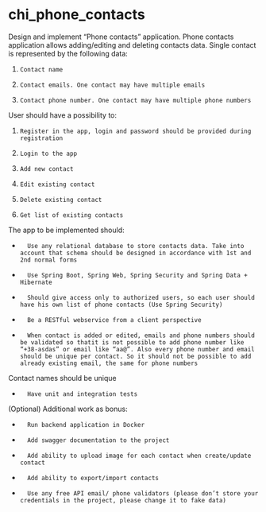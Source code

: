# chi_phone_contacts
Design and implement “Phone contacts” application. Phone contacts application allows adding/editing and deleting contacts data. Single contact is represented by the following data:

1.     Contact name

2.     Contact emails. One contact may have multiple emails

3.     Contact phone number. One contact may have multiple phone numbers

User should have a possibility to:

1.     Register in the app, login and password should be provided during registration

2.     Login to the app

3.     Add new contact

4.     Edit existing contact

5.     Delete existing contact

6.     Get list of existing contacts

 

The app to be implemented should:

-       Use any relational database to store contacts data. Take into account that schema should be designed in accordance with 1st and 2nd normal forms

-       Use Spring Boot, Spring Web, Spring Security and Spring Data + Hibernate

-       Should give access only to authorized users, so each user should have his own list of phone contacts (Use Spring Security)

-       Be a RESTful webservice from a client perspective

-       When contact is added or edited, emails and phone numbers should be validated so thatit is not possible to add phone number like “+38-asdas” or email like “aa@”. Also every phone number and email should be unique per contact. So it should not be possible to add already existing email, the same for phone numbers

Contact names should be unique

-       Have unit and integration tests

 

(Optional) Additional work as bonus:

-       Run backend application in Docker

-       Add swagger documentation to the project

-       Add ability to upload image for each contact when create/update contact

-       Add ability to export/import contacts

-       Use any free API email/ phone validators (please don’t store your credentials in the project, please change it to fake data)

 



 

 
